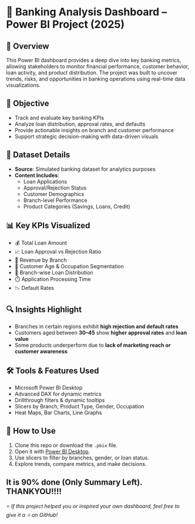 # 🏦 Banking Analysis Dashboard – Power BI Project (2025)

## 📝 Overview
This Power BI dashboard provides a deep dive into key banking metrics, allowing stakeholders to monitor financial performance, customer behavior, loan activity, and product distribution. The project was built to uncover trends, risks, and opportunities in banking operations using real-time data visualizations.

## 🎯 Objective
- Track and evaluate key banking KPIs
- Analyze loan distribution, approval rates, and defaults
- Provide actionable insights on branch and customer performance
- Support strategic decision-making with data-driven visuals

## 📁 Dataset Details
- **Source**: Simulated banking dataset for analytics purposes
- **Content Includes**:
  - Loan Applications
  - Approval/Rejection Status
  - Customer Demographics
  - Branch-level Performance
  - Product Categories (Savings, Loans, Credit)

## 📊 Key KPIs Visualized
- 💰 Total Loan Amount
- 📈 Loan Approval vs Rejection Ratio
- 🧾 Revenue by Branch
- 👥 Customer Age & Occupation Segmentation
- 🏢 Branch-wise Loan Distribution
- ⏱️ Application Processing Time
- 📉 Default Rates

## 🔍 Insights Highlight
- Branches in certain regions exhibit **high rejection and default rates**
- Customers aged between **30–45** show **higher approval rates** and **loan value**
- Some products underperform due to **lack of marketing reach or customer awareness**

## 🛠 Tools & Features Used
- Microsoft Power BI Desktop
- Advanced DAX for dynamic metrics
- Drillthrough filters & dynamic tooltips
- Slicers by Branch, Product Type, Gender, Occupation
- Heat Maps, Bar Charts, Line Graphs

## 🚀 How to Use
1. Clone this repo or download the `.pbix` file.
2. Open it with [Power BI Desktop](https://powerbi.microsoft.com/desktop/).
3. Use slicers to filter by branches, gender, or loan status.
4. Explore trends, compare metrics, and make decisions.

## It is 90% done (Only Summary Left). THANKYOU!!!!

⭐ *If this project helped you or inspired your own dashboard, feel free to give it a ⭐ on GitHub!*
